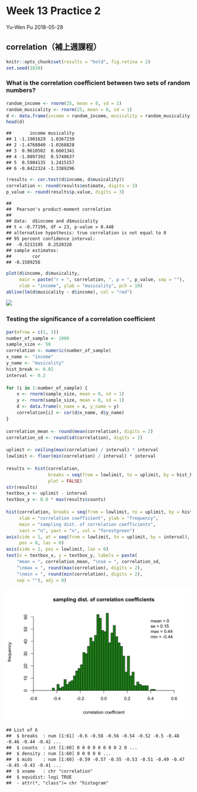 Week 13 Practice 2
================
Yu-Wen Pu
2018-05-28

correlation（補上週課程）
-------------------------

``` r
knitr::opts_chunk$set(results = "hold", fig.retina = 2)
set.seed(1830)
```

### What is the correlation coefficient between two sets of random numbers?

``` r
random_income <- rnorm(25, mean = 0, sd = 1)
random_musicality <- rnorm(25, mean = 0, sd = 1)
d <- data.frame(income = random_income, musicality = random_musicality)
head(d)
```

    ##       income musicality
    ## 1 -1.1901629  1.0367239
    ## 2 -1.4768040 -1.0268828
    ## 3  0.9610502  0.6601341
    ## 4 -1.0897392  0.5740637
    ## 5  0.5984135  1.2415157
    ## 6 -0.8422324 -1.3389296

``` r
(results <- cor.test(d$income, d$musicality))
correlation <- round(results$estimate, digits = 3)
p_value <- round(results$p.value, digits = 3)
```

    ## 
    ##  Pearson's product-moment correlation
    ## 
    ## data:  d$income and d$musicality
    ## t = -0.77199, df = 23, p-value = 0.448
    ## alternative hypothesis: true correlation is not equal to 0
    ## 95 percent confidence interval:
    ##  -0.5213195  0.2520320
    ## sample estimates:
    ##        cor 
    ## -0.1589256

``` r
plot(d$income, d$musicality,
     main = paste("r = ", correlation, ", p = ", p_value, sep = ""),
     xlab = "income", ylab = "musicality", pch = 19)
abline(lm(d$musicality ~ d$income), col = "red")
```

<img src="practice2_files/figure-markdown_github/unnamed-chunk-4-1.png" width="672" />

### Testing the significance of a correlation coefficient

``` r
par(mfrow = c(1, 1))
number_of_sample <- 1000
sample_size <- 50
correlation <- numeric(number_of_sample)
x_name <- "income"
y_name <- "musicality"
hist_break <- 0.02
interval <- 0.2

for (i in 1:number_of_sample) {
    x <- rnorm(sample_size, mean = 0, sd = 1)
    y <- rnorm(sample_size, mean = 0, sd = 1)
    d <- data.frame(x_name = x, y_name = y)
    correlation[i] <- cor(d$x_name, d$y_name)
}

correlation_mean <- round(mean(correlation), digits = 2)
correlation_sd <- round(sd(correlation), digits = 2)

uplimit <- ceiling(max(correlation) / interval) * interval
lowlimit <- floor(min(correlation) / interval) * interval

results <- hist(correlation,
                breaks = seq(from = lowlimit, to = uplimit, by = hist_break),
                plot = FALSE)
str(results)
textbox_x <- uplimit - interval
textbox_y <- 0.8 * max(results$counts)

hist(correlation, breaks = seq(from = lowlimit, to = uplimit, by = hist_break),
     xlab = "correlation coefficient", ylab = "frequency",
     main = "sampling dist. of correlation coefficients",
     xaxt = "n", yaxt = "n", col = "forestgreen")
axis(side = 1, at = seq(from = lowlimit, to = uplimit, by = interval),
     pos = 0, las = 0)
axis(side = 2, pos = lowlimit, las = 0)
text(x = textbox_x, y = textbox_y, labels = paste(
    "mean = ", correlation_mean, "\nse = ", correlation_sd,
    "\nmax = ", round(max(correlation), digits = 2),
    "\nmin = ", round(min(correlation), digits = 2),
    sep = ""), adj = 0)
```

<img src="practice2_files/figure-markdown_github/a-1.png" width="672" />

    ## List of 6
    ##  $ breaks  : num [1:61] -0.6 -0.58 -0.56 -0.54 -0.52 -0.5 -0.48 -0.46 -0.44 -0.42 ...
    ##  $ counts  : int [1:60] 0 0 0 0 0 0 0 0 2 0 ...
    ##  $ density : num [1:60] 0 0 0 0 0 ...
    ##  $ mids    : num [1:60] -0.59 -0.57 -0.55 -0.53 -0.51 -0.49 -0.47 -0.45 -0.43 -0.41 ...
    ##  $ xname   : chr "correlation"
    ##  $ equidist: logi TRUE
    ##  - attr(*, "class")= chr "histogram"
